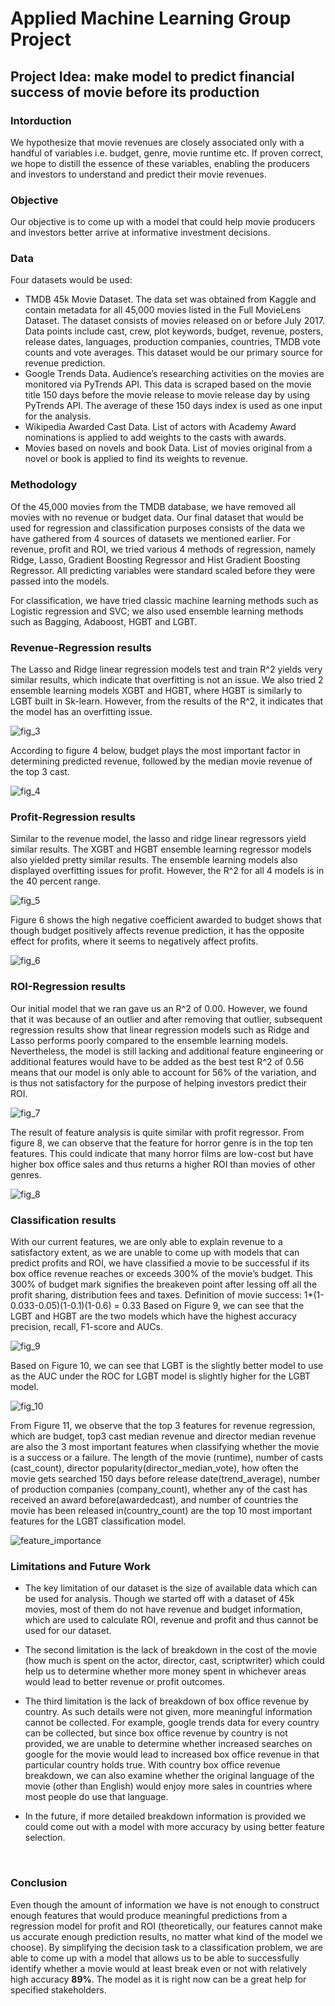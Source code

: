 # Applied Machine Learning Group Project
## Project Idea: make model to predict financial success of movie before its production
### Intorduction
We hypothesize that movie revenues are closely associated only with a handful of variables i.e. budget, genre, movie runtime etc. If proven correct, we hope to distill the essence of these variables, enabling the producers and investors to understand and predict their movie revenues.
### Objective
Our objective is to come up with a model that could help movie producers and investors better arrive at informative investment decisions.
### Data
Four datasets would be used: 

- TMDB 45k Movie Dataset. The data set was obtained from Kaggle  and contain metadata for all 45,000 movies listed in the Full MovieLens Dataset. The dataset consists of movies released on or before July 2017. Data points include cast, crew, plot keywords, budget, revenue, posters, release dates, languages, production companies, countries, TMDB vote counts and vote averages. This dataset would be our primary source for revenue prediction.
- Google Trends Data. Audience’s researching activities on the movies are monitored via PyTrends API.  This data is scraped based on the movie title 150 days before the movie release to movie release day by using PyTrends API. The average of these 150 days index is used as one input for the analysis.
- Wikipedia Awarded Cast Data. List of actors with Academy Award nominations  is applied to add weights to the casts with awards.
- Movies based on novels and book Data. List of movies original from a novel or book  is applied to find its weights to revenue.
### Methodology
Of the 45,000 movies from the TMDB database, we have removed all movies with no revenue or budget data. Our final dataset that would be used for regression and classification purposes consists of the data we have gathered from 4 sources of datasets we mentioned earlier.
For revenue, profit and ROI, we tried various 4 methods of regression, namely Ridge, Lasso, Gradient Boosting Regressor and Hist Gradient Boosting Regressor. All predicting variables were standard scaled before they were passed into the models.

For classification, we have tried classic machine learning methods such as Logistic regression and SVC; we also used ensemble learning methods such as Bagging, Adaboost, HGBT and LGBT.
### Revenue-Regression results
The Lasso and Ridge linear regression models test and train R^2 yields very similar results, which indicate that overfitting is not an issue. We also tried 2 ensemble learning models XGBT and HGBT, where HGBT is similarly to LGBT built in Sk-learn.  However, from the results of the R^2, it indicates that the model has an overfitting issue.


![fig_3](Figure_3.jpg)


According to figure 4 below, budget plays the most important factor in determining predicted revenue, followed by the median movie revenue of the top 3 cast.


![fig_4](Figure_4.jpg)


### Profit-Regression results
Similar to the revenue model, the lasso and ridge linear regressors yield similar results. The XGBT and HGBT ensemble learning regressor models also yielded pretty similar results. The ensemble learning models also displayed overfitting issues for profit. However, the R^2 for all 4 models is in the 40 percent range.


![fig_5](Figure_5.jpg)


Figure 6 shows the high negative coefficient awarded to budget shows that though budget positively affects revenue prediction, it has the opposite effect for profits, where it seems to negatively affect profits.


![fig_6](Figure_6.jpg)



### ROI-Regression results
Our initial model that we ran gave us an R^2 of 0.00. However, we found that it was because of an outlier and after removing that outlier, subsequent regression results show that linear regression models such as Ridge and Lasso performs poorly compared to the ensemble learning models. Nevertheless, the model is still lacking and additional feature engineering or additional features would have to be added as the best test R^2 of 0.56 means that our model is only able to account for 56% of the variation, and is thus not satisfactory for the purpose of helping investors predict their ROI.


![fig_7](Figure_7.jpg)


The result of feature analysis is quite similar with profit regressor. From figure 8, we can observe that the feature for horror genre is in the top ten features. This could indicate that many horror films are low-cost but have higher box office sales and thus returns a higher ROI than movies of other genres.


![fig_8](Figure_8.jpg)


### Classification results
With our current features, we are only able to explain revenue to a satisfactory extent, as we are unable to come up with models that can predict profits and ROI, we have classified a movie to be successful if its box office revenue reaches or exceeds 300% of the movie’s budget. This 300% of budget mark signifies the breakeven point after lessing off all the profit sharing, distribution fees and taxes.
Definition of movie success: 1*(1-0.033-0.05)(1-0.1)(1-0.6) = 0.33
Based on Figure 9, we can see that the LGBT and HGBT are the two models which have the highest accuracy precision, recall, F1-score and AUCs.


![fig_9](Figure_9.jpg)


Based on Figure 10, we can see that LGBT is the slightly better model to use as the AUC under the ROC for LGBT model is slightly higher for the LGBT model.


![fig_10](Figure_10.jpg)


From Figure 11, we observe that the top 3 features for revenue regression, which are budget, top3 cast median revenue and director median revenue are also the 3 most important features when classifying whether the movie is a success or a failure. The length of the movie (runtime), number of casts (cast_count), director popularity(director_median_vote), how often the movie gets searched 150 days before release date(trend_average), number of production companies (company_count), whether any of the cast has received an award before(awardedcast), and number of countries the movie has been released in(country_count) are the top 10 most important features for the LGBT classification model.


![feature_importance](Feature_Importance.jpg)


### Limitations and Future Work
- The key limitation of our dataset is the size of available data which can be used for analysis. Though we started off with a dataset of 45k movies, most of them do not have revenue and budget information, which are used to calculate ROI, revenue and profit and thus cannot be used for our dataset.


- The second limitation is the lack of breakdown in the cost of the movie (how much is spent on the actor, director, cast, scriptwriter) which could help us to determine whether more money spent in whichever areas would lead to better revenue or profit outcomes. 
- The third limitation is the lack of breakdown of box office revenue by country. As such details were not given, more meaningful information cannot be collected. For example, google trends data for every country can be collected, but since box office revenue by country is not provided, we are unable to determine whether increased searches on google for the movie would lead to increased box office revenue in that particular country holds true. With country box office revenue breakdown, we can also examine whether the original language of the movie (other than English) would enjoy more sales in countries where most people do use that language.
- In the future, if more detailed breakdown information is provided we could come out with a model with more accuracy by using better feature selection.

 
### Conclusion
Even though the amount of information we have is not enough to construct enough features that would produce meaningful predictions from a regression model for profit and ROI (theoretically, our features cannot make us accurate enough prediction results, no matter what kind of the model we choose). By simplifying the decision task to a classification problem, we are able to come up with a model that allows us to be able to successfully identify whether a movie would at least break even or not with relatively high accuracy **89%**. The model as it is right now can be a great help for specified stakeholders. 
